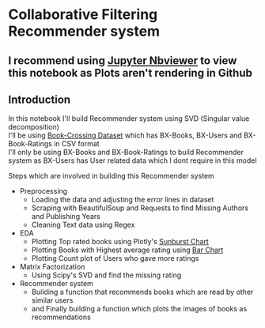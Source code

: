 # Collaborative Filtering Recommender system

## I recommend using [Jupyter Nbviewer](https://nbviewer.jupyter.org/github/pavantennyson/Books-Recommender-using-SVD/blob/master/Recommender%20System%20using%20SVD.ipynb) to view this notebook as Plots aren't rendering in Github

## Introduction

In this notebook I'll build Recommender system using SVD (Singular value decomposition)<Br>
    I'll be using [Book-Crossing Dataset](http://www2.informatik.uni-freiburg.de/~cziegler/BX/) which has BX-Books, BX-Users and BX-Book-Ratings in CSV format<Br>
    I'll only be using BX-Books and BX-Book-Ratings to build Recommender system as BX-Users has User related data which I dont require in this model
    

Steps which are involved in building this Recommender system
* Preprocessing
    * Loading the data and adjusting the error lines in dataset
    * Scraping with BeautifulSoup and Requests to find Missing Authors and Publishing Years
    * Cleaning Text data using Regex
* EDA
    * Plotting Top rated books using Plotly's [Sunburst Chart](https://plot.ly/python/sunburst-charts/)
    * Plotting Books with Highest average rating using [Bar Chart](https://plot.ly/python/bar-charts/)
    * Plotting Count plot of Users who gave more ratings
* Matrix Factorization
    * Using Scipy's SVD and find the missing rating
* Recommender system
    * Building a function that recommends books which are read by other similar users
    * and Finally building a function which plots the images of books as recommendations
